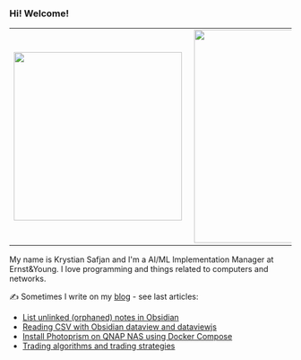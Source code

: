 ### Hi! Welcome!
<center>
  <table>
    <tr>
        <td><img width="300px" align="left" src="https://github-readme-stats.vercel.app/api/top-langs/?username=izikeros&hide=html,TeX,Jupyter Notebook,CSS,JavaScript&layout=compact&theme=radical" /></td>
        <td><img align='right' src="https://github-readme-stats.vercel.app/api?username=izikeros&show_icons=true&theme=radical" width="380"></td>
    </tr>
  </table>
</center>



My name is Krystian Safjan and I'm a AI/ML Implementation Manager at Ernst&Young. I love programming and things related to computers and networks.

✍️ Sometimes I write on my [blog](http://safjan.com) - see last articles:
<!-- BLOG-POST-LIST:START -->
- [List unlinked &lpar;orphaned&rpar; notes in Obsidian](https://www.safjan.com/list-unlinked-orphaned-notes-obsidian/)
- [Reading CSV with Obsidian dataview and dataviewjs](https://www.safjan.com/reading-csv-with-obsidian-dataview-dataviewjs/)
- [Install Photoprism on QNAP NAS using Docker Compose](https://www.safjan.com/install-photoprism-on-qnap-nas-using-docker-compose/)
- [Trading algorithms and trading strategies](https://www.safjan.com/trading-algorithms/)
<!-- BLOG-POST-LIST:END -->
